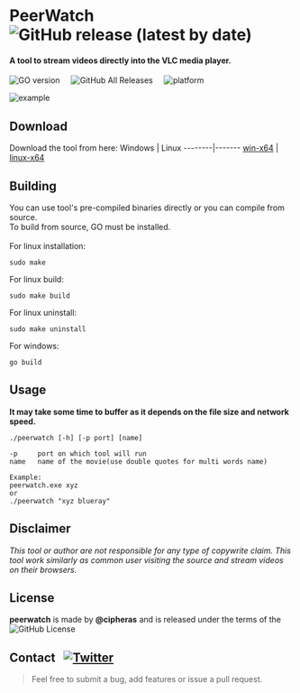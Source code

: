 # PeerWatch &nbsp; ![GitHub release (latest by date)](https://img.shields.io/github/v/release/cipheras/peerwatch?style=flat-square&logo=superuser)
#### A tool to stream videos directly into the VLC media player. 

![GO version](https://img.shields.io/github/go-mod/go-version/cipheras/peerwatch?style=flat-square&color=green)
&nbsp;&nbsp;&nbsp;&nbsp;![GitHub All Releases](https://img.shields.io/github/downloads/cipheras/peerwatch/total?style=flat-square)
&nbsp;&nbsp;&nbsp;&nbsp;![platform](https://img.shields.io/badge/dynamic/json?url=https://jsonkeeper.com/b/KNO7&label=platform&query=platform&style=flat-square&labelColor=grey&color=purple)

![example](../assets/screen.gif?raw=true)


## Download
Download the tool from here:
Windows | Linux
--------|-------
[win-x64](https://github.com/cipheras/peerwatch/releases/download/v1.1/peerwatch-x64.zip) | [linux-x64](https://github.com/cipheras/peerwatch/releases/download/v1.1/peerwatch-x64)


## Building
You can use tool's pre-compiled binaries directly or you can compile from source.<br>
To build from source, GO must be installed.<br><br>
For linux installation:
```
sudo make
```
For linux build:
```
sudo make build
```
For linux uninstall:
```
sudo make uninstall
```
For windows:
```
go build
```


## Usage
**It may take some time to buffer as it depends on the file size and network speed.**
```
./peerwatch [-h] [-p port] [name]

-p     port on which tool will run
name   name of the movie(use double quotes for multi words name)

Example:
peerwatch.exe xyz
or
./peerwatch "xyz blueray"
```

## Disclaimer
*This tool or author are not responsible for any type of copywrite claim. This tool work similarly as common user visiting the source and stream videos on their browsers.*

## License
**peerwatch** is made by **@cipheras** and is released under the terms of the &nbsp;![GitHub License](https://img.shields.io/github/license/cipheras/peerwatch?color=darkgreen)


## Contact &nbsp; [![Twitter](https://img.shields.io/twitter/url?style=social&url=https%3A%2F%2Fgithub.com%2Fcipheras%2Fpeerwatch&label=Tweet)](https://twitter.com/intent/tweet?text=Hi:&url=https%3A%2F%2Fgithub.com%2Fcipheras%2Fpeerwatch)
> Feel free to submit a bug, add features or issue a pull request.

